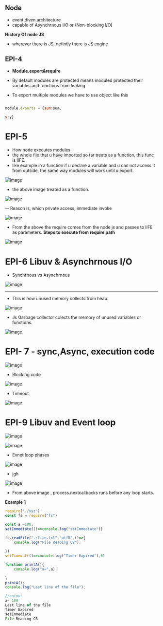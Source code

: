 ## Node 

- event diven architecture
- capable of Asynchrnous I/O  or (Non-blocking I/O)

**History Of node JS**

- wherever there is JS, defintly there is JS engine


## EPI-4
- **Module.export&require**
- By default modules are protected means moduled protected their variables and functions from leaking

- To export multiple modules we have to use object like this
  
```js

module.exports = {sum:sum,

y:y}
```

# EPI-5

- How node executes modules
- the whole file that u have imported so far treats as a function, this func is IIFE.
- like example in a function if u declare a variable and u can not access it from outside, the same way modules will work until u export.

![image](https://github.com/user-attachments/assets/005de3c5-c030-4da9-b434-6a0ff33b60b2)

- the above image treated as a function.

![image](https://github.com/user-attachments/assets/a9a08e7c-6b85-4ed2-bb49-00e6eb50ee60)

-- Reason is, which private access, immediate invoke

![image](https://github.com/user-attachments/assets/ecd41ff1-474d-4316-bf92-5c6eb66aacf8)

- From the  above the require comes from the node js and passes to IIFE as parameters.
**Steps to execute from require path**

![image](https://github.com/user-attachments/assets/9266f0b7-1fad-4f81-b2fb-31198ecb4ae7)



# EPI-6 Libuv & Asynchrnous I/O


- Synchrnous vs Asynchrnous

![image](https://github.com/user-attachments/assets/e9d185ac-0222-4d4a-b506-06d1162ff050)

_______________________

- This is how unused memory collects from heap.

![image](https://github.com/user-attachments/assets/35441bce-4a75-4c56-8268-2aff0c838de8)

- Js Garbage collector colects the memory of unused variables or functions.

![image](https://github.com/user-attachments/assets/167948da-7fd2-483e-ac90-d7c041ea100c)


# EPI- 7 - sync,Async, execution code

![image](https://github.com/user-attachments/assets/a230d389-62d7-488e-bc8d-8698ef696718)

- Blocking code

![image](https://github.com/user-attachments/assets/37af8005-43fb-4892-9208-6f30de96cd2b)

- Timeout

![image](https://github.com/user-attachments/assets/c3a47602-d659-46b8-b092-340cbd2b7796)


# EPI-9 Libuv and Event loop

![image](https://github.com/user-attachments/assets/80ccb4fc-471b-42b3-9d2a-dc5da7a11ebe)

![image](https://github.com/user-attachments/assets/7b1789b4-c05c-404e-8ad4-38803970a915)

- Evnet loop phases

![image](https://github.com/user-attachments/assets/6ebf19f5-40c1-48bb-acc8-3eaf986cd48e)


- jgh

![image](https://github.com/user-attachments/assets/a913140d-ed87-4fde-b3ee-19d2ab0d539d)

- From above image , process.nextcallbacks runs before any loop starts.

**Example 1**

```js
require('./xyz')
const fs = require("fs")

const a =100;
setImmediate(()=>console.log("setImmediate"))

fs.readFile("./file.txt","utf8",()=>{
    console.log("File Reading CB");
    
})
setTimeout(()=>console.log("Timer Expired"),0)

function printA(){
    console.log("a=",a);
    
}
printA();
console.log("Last line of the file");

//output
a= 100
Last line of the file
Timer Expired  
setImmediate   
File Reading CB


```

